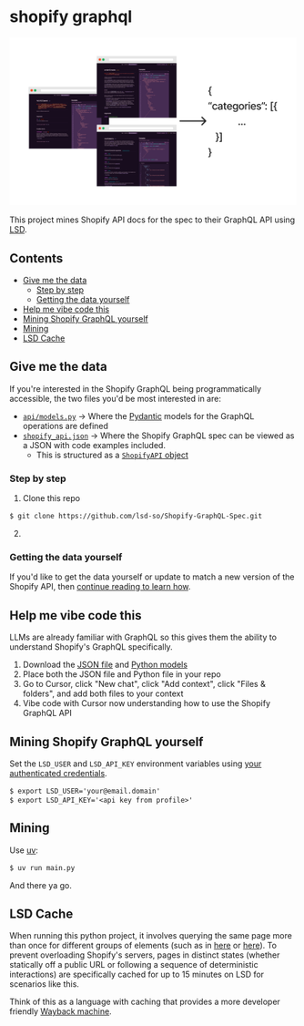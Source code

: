 # shopify graphql

![Shopify LSD diagram](media/Shopify_LSD.jpg)

This project mines Shopify API docs for the spec to their GraphQL API using [LSD](https://lsd.so).

## Contents

* [Give me the data](#give-me-the-data)
  * [Step by step](#step-by-step)
  * [Getting the data yourself](#getting-the-data-yourself)
* [Help me vibe code this](#help-me-vibe-code-this)
* [Mining Shopify GraphQL yourself](#mining-shopify-graphql-yourself)
* [Mining](#mining)
* [LSD Cache](#lsd-cache)

## Give me the data

If you're interested in the Shopify GraphQL being programmatically accessible, the two files you'd be most interested in are:

* [`api/models.py`](https://github.com/lsd-so/Shopify-GraphQL-Spec/blob/main/api/models.py) -> Where the [Pydantic](https://docs.pydantic.dev/latest/) models for the GraphQL operations are defined
* [`shopify_api.json`](https://github.com/lsd-so/Shopify-GraphQL-Spec/blob/main/shopify_api.json) -> Where the Shopify GraphQL spec can be viewed as a JSON with code examples included.
  * This is structured as a [`ShopifyAPI` object](https://github.com/lsd-so/Shopify-GraphQL-Spec/blob/main/api/models.py#L96)

### Step by step

1. Clone this repo

```bash
$ git clone https://github.com/lsd-so/Shopify-GraphQL-Spec.git
```

2. 

### Getting the data yourself

If you'd like to get the data yourself or update to match a new version of the Shopify API, then [continue reading to learn how](#mining-shopify-graphql-yourself).

## Help me vibe code this

LLMs are already familiar with GraphQL so this gives them the ability to understand Shopify's GraphQL specifically.

1. Download the [JSON file](https://github.com/lsd-so/Shopify-GraphQL-Spec/blob/main/shopify_api.json) and [Python models](https://github.com/lsd-so/Shopify-GraphQL-Spec/blob/main/api/models.py)
2. Place both the JSON file and Python file in your repo
3. Go to Cursor, click "New chat", click "Add context", click "Files & folders", and add both files to your context
4. Vibe code with Cursor now understanding how to use the Shopify GraphQL API

## Mining Shopify GraphQL yourself

Set the `LSD_USER` and `LSD_API_KEY` environment variables using [your authenticated credentials](https://lsd.so/profile).

```
$ export LSD_USER='your@email.domain'
$ export LSD_API_KEY='<api key from profile>'
```

## Mining

Use [uv](https://docs.astral.sh/uv/getting-started/installation/):

```bash
$ uv run main.py
```

And there ya go.

## LSD Cache

When running this python project, it involves querying the same page more than once for different groups of elements (such as in [here](https://github.com/lsd-so/Shopify-GraphQL-Spec/blob/main/api/fields_and_connections.py#L28) or [here](https://github.com/lsd-so/Shopify-GraphQL-Spec/blob/main/api/fields_and_connections.py#L33)). To prevent overloading Shopify's servers, pages in distinct states (whether statically off a public URL or following a sequence of deterministic interactions) are specifically cached for up to 15 minutes on LSD for scenarios like this.

Think of this as a language with caching that provides a more developer friendly [Wayback machine](https://web.archive.org/).